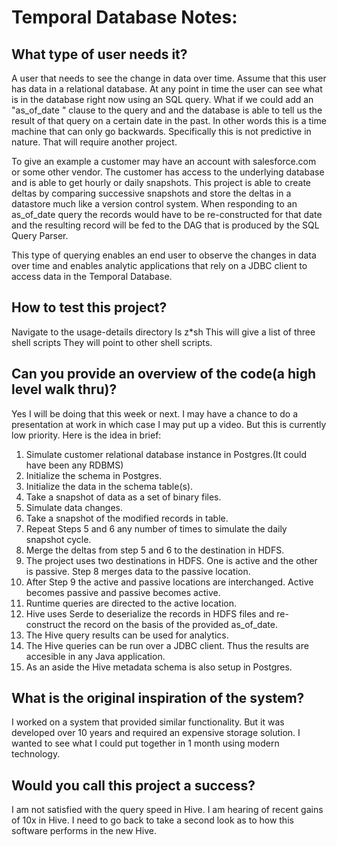Temporal Database Notes:
=======================


What type of user needs it?
---------------------------

A user that needs to see the change in data over time. Assume that this user has data in a relational database. At any point in time 
the user can see what is in the database right now using an SQL query. What if we could add an "as_of_date <date>" clause to the query and and the 
database is able to tell us the result of that query on a certain date in the past. In other words this is a time machine that can only go backwards. 
Specifically this is not predictive in nature. That will require another project. 

To give an example a customer may have an account with salesforce.com or some other vendor. The customer has access to the underlying database and is 
able to get hourly or daily snapshots. This project is able to create deltas by comparing successive snapshots and store the deltas in a datastore much 
like a version control system. When responding to an as_of_date query the records would have to be re-constructed for that date and the resulting
record will be fed to the DAG that is produced by the SQL Query Parser. 

This type of querying enables an end user to observe the changes in data over time and enables analytic applications that rely on a JDBC client to access
data in the Temporal Database.


How to test this project?
-------------------------

Navigate to the usage-details  directory
ls z*sh
This will give a list of three shell scripts
They will point to other shell scripts. 

Can you provide an overview of the code(a high level walk thru)?
---------------------------------------------------------------
Yes I will be doing that this week or next. I may have a chance to do a presentation at work in which case I may put up a video. But this is currently low priority.
Here is the idea in brief: 

1. Simulate customer relational database instance in Postgres.(It could have been any RDBMS)
2. Initialize the schema in Postgres.
3. Initialize the data in the schema table(s).
4. Take a snapshot of data as a set of binary files. 
5. Simulate data changes.
6. Take a snapshot of the modified records in table. 
7. Repeat Steps 5 and 6 any number of times to simulate the daily snapshot cycle. 
8. Merge the deltas from step 5 and 6 to the destination in HDFS. 
9. The project uses two destinations in HDFS. One is active and the other is passive. Step 8 merges data to the passive location.
10. After Step 9 the active and passive locations are interchanged. Active becomes passive and passive becomes active. 
11. Runtime queries are directed to the active location. 
12. Hive uses Serde to deserialize the records in HDFS files and re-construct the record on the basis of the provided as_of_date. 
13. The Hive query results can be used for analytics. 
14. The Hive queries can be run over a JDBC client. Thus the results are accesible in any Java application.
15. As an aside the Hive metadata schema is also setup in Postgres.


What is the original inspiration of the system?
-----------------------------------------------

I worked on a system that provided similar functionality. But it was developed over 10 years and required an expensive storage solution. 
I wanted to see what I could put together in 1 month using modern technology. 

Would you call this project a success?
--------------------------------------

I am not satisfied with the query speed in Hive. I am hearing of recent gains of 10x in Hive. I need to go back to take a second look as to how this software performs in the new Hive. 
